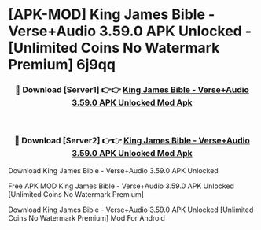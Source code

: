 # [APK-MOD] King James Bible - Verse+Audio 3.59.0 APK Unlocked - [Unlimited Coins No Watermark Premium] 6j9qq



<div align="center">
<h3>🔴 Download [Server1] 👉👉 <a href="https://momento.my/?title=King_James_Bible_-_Verse+Audio_3.59.0_APK_Unlocked">King James Bible - Verse+Audio 3.59.0 APK Unlocked Mod Apk</a></h3><br>

<h3>🔴 Download [Server2] 👉👉 <a href="https://momento.my/?title=King_James_Bible_-_Verse+Audio_3.59.0_APK_Unlocked">King James Bible - Verse+Audio 3.59.0 APK Unlocked Mod Apk</a></h3>
</div>



Download King James Bible - Verse+Audio 3.59.0 APK Unlocked 

Free APK MOD King James Bible - Verse+Audio 3.59.0 APK Unlocked [Unlimited Coins No Watermark Premium]

Download King James Bible - Verse+Audio 3.59.0 APK Unlocked [Unlimited Coins No Watermark Premium] Mod For Android
